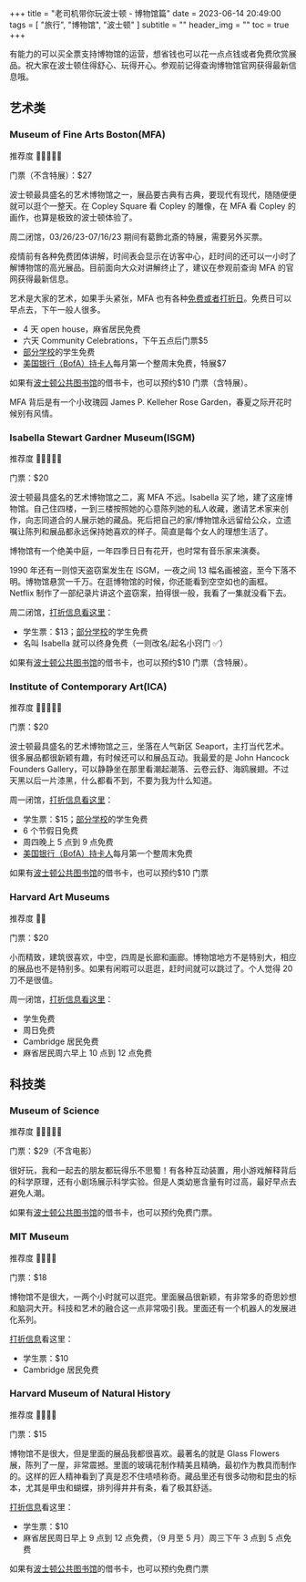 +++
title = "老司机带你玩波士顿 - 博物馆篇"
date = 2023-06-14 20:49:00
tags = [
    "旅行",
    "博物馆",
    "波士顿"
]
subtitle = ""
header_img = ""
toc = true
+++

有能力的可以买全票支持博物馆的运营，想省钱也可以花一点点钱或者免费欣赏展品。祝大家在波士顿住得舒心、玩得开心。参观前记得查询博物馆官网获得最新信息哦。

## 艺术类

### Museum of Fine Arts Boston(MFA)

推荐度 🌟🌟🌟🌟🌟

门票（不含特展）：$27

波士顿最具盛名的艺术博物馆之一，展品要古典有古典，要现代有现代，随随便便就可以逛个一整天。在 Copley Square 看 Copley 的雕像，在 MFA 看 Copley 的画作，也算是极致的波士顿体验了。

周二闭馆，03/26/23-07/16/23 期间有葛飾北斎的特展，需要另外买票。

疫情前有各种免费团体讲解，时间表会显示在访客中心，赶时间的还可以一小时了解博物馆的高光展品。目前面向大众对讲解终止了，建议在参观前查询 MFA 的官网获得最新信息。

艺术是大家的艺术，如果手头紧张，MFA 也有各种[免费或者打折日](https://www.mfa.org/tickets)。免费日可以早点去，下午一般人很多。

- 4 天 open house，麻省居民免费
- 六天 Community Celebrations，下午五点后门票$5
- [部分学校](https://www.mfa.org/membership/universities)的学生免费
- [美国银行（BofA）持卡人](https://about.bankofamerica.com/en/making-an-impact/museums-on-us-partners)每月第一个整周末免费，特展$7

如果有[波士顿公共图书馆](https://www.bpl.org/museum-passes/)的借书卡，也可以预约$10 门票（含特展）。

MFA 背后是有一个小玫瑰园 James P. Kelleher Rose Garden，春夏之际开花时候别有风情。

### Isabella Stewart Gardner Museum(ISGM)

推荐度 🌟🌟🌟🌟🌟

门票：$20

波士顿最具盛名的艺术博物馆之二，离 MFA 不远。Isabella 买了地，建了这座博物馆。自己住四楼，一到三楼按照她的心意陈列她的私人收藏，邀请艺术家来创作，向志同道合的人展示她的藏品。死后把自己的家/博物馆永远留给公众，立遗嘱让陈列和展品都永远保持她喜欢的样子。简直是每个女人的理想生活了。

博物馆有一个绝美中庭，一年四季日日有花开，也时常有音乐家来演奏。

1990 年还有一则惊天盗窃案发生在 ISGM，一夜之间 13 幅名画被盗，至今下落不明。博物馆悬赏一千万。在逛博物馆的时候，你还能看到空空如也的画框。Netflix 制作了一部纪录片讲这个盗窃案，拍得很一般，我看了一集就没看下去。

周二闭馆，[打折信息看这里](https://www.gardnermuseum.org/visit/admissions)：

- 学生票：$13；[部分学校](https://www.gardnermuseum.org/join-give/university-membership)的学生免费
- 名叫 Isabella 就可以终身免费（一则改名/起名小窍门 ✅）

如果有[波士顿公共图书馆](https://www.bpl.org/museum-passes/)的借书卡，也可以预约$10 门票（含特展）。

### Institute of Contemporary Art(ICA)

推荐度 🌟🌟🌟🌟🌟

门票：$20

波士顿最具盛名的艺术博物馆之三，坐落在人气新区 Seaport，主打当代艺术。很多展品都很新颖有趣，有时候还可以和展品互动。我最爱的是 John Hancock Founders Gallery，可以静静坐在那里看潮起潮落、云卷云舒、海鸥展翅。不过天黑以后一片漆黑，什么都看不到，不要为我为什么知道。

周一闭馆，[打折信息看这里](https://www.icaboston.org/visit)：

- 学生票：$15；[部分学校](https://www.icaboston.org/page/university-membership)的学生免费
- 6 个节假日免费
- 周四晚上 5 点到 9 点免费
- [美国银行（BofA）持卡人](https://about.bankofamerica.com/en/making-an-impact/museums-on-us-partners)每月第一个整周末免费

如果有[波士顿公共图书馆](https://www.bpl.org/museum-passes/)的借书卡，也可以预约$10 门票

### Harvard Art Museums

推荐度 🌟🌟

门票：$20

小而精致，建筑很喜欢，中空，四周是长廊和画廊。博物馆地方不是特别大，相应的展品也不是特别多。如果有闲暇可以逛逛，赶时间就可以跳过了。个人觉得 20 刀不是很值。

周一闭馆，[打折信息看这里](https://harvardartmuseums.org/visit/policies/ticketing-information)：

- 学生免费
- 周日免费
- Cambridge 居民免费
- 麻省居民周六早上 10 点到 12 点免费

## 科技类

### Museum of Science

推荐度 🌟🌟🌟🌟🌟

门票：$29（不含电影）

很好玩，我和一起去的朋友都玩得乐不思蜀！有各种互动装置，用小游戏解释背后的科学原理，还有小剧场展示科学实验。但是人类幼崽含量有时过高，最好早点去避免人潮。

如果有[波士顿公共图书馆](https://www.bpl.org/museum-passes/)的借书卡，也可以预约免费门票。

### MIT Museum

推荐度 🌟🌟🌟🌟

门票：$18

博物馆不是很大，一两个小时就可以逛完。里面展品很新颖，有非常多的奇思妙想和脑洞大开。科技和艺术的融合这一点非常吸引我。里面还有一个机器人的发展进化系列。

[打折信息](https://mitmuseum.mit.edu/visit/hours-admission-directions)看这里：

- 学生票：$10
- Cambridge 居民免费

### Harvard Museum of Natural History

推荐度 🌟🌟🌟🌟

门票：$15

博物馆不是很大，但是里面的展品我都很喜欢。最著名的就是 Glass Flowers 展，陈列了一屋，非常震撼。里面的玻璃花制作精美且精确，最初作为教具而制作的。这样的匠人精神看到了真是忍不住啧啧称奇。藏品里还有很多动物和昆虫的标本，尤其是甲虫和蝴蝶，排列得井井有条，看了极其舒适。

[打折信息](https://hmnh.harvard.edu/plan-your-visit)看这里：

- 学生票：$10
- 麻省居民周日早上 9 点到 12 点免费，（9 月至 5 月）周三下午 3 点到 5 点免费

如果有[波士顿公共图书馆](https://www.bpl.org/museum-passes/)的借书卡，也可以预约免费门票
